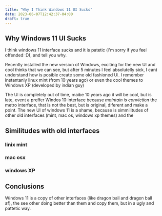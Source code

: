 ```yaml
---
title: "Why I Think Windows 11 UI Sucks"
date: 2023-06-07T12:42:37-04:00
draft: true
---
```


## Why Windows 11 UI Sucks

I think windows 11 interface sucks and it is patetic (i'm sorry if you feel offended :D), and tell you why.

Recently installed the new version of Windows, exciting for the new UI and cool thinks that we can see, but after 5 minutes I feel absolutelly sick, I cant understand how is posible create some old fashioned UI. I remember instantanly linux mint (from 10 years ago) or even the cool themes to Windows XP (developed by indian guy)

The UI is completely out of time, maibe 10 years ago it will be cool, but is late, event a preffer Windos 10 interface because *maintain is conviction* the metro interface, that is not the best, but is original, diferent and make a point. The new UI of windows 11 is a shame, because is simmilitudes of other old interfaces (mint, mac os, windows xp themes) 
and the 

## Similitudes with old interfaces

### linix mint

### mac osx

### windows XP

## Conclusions

Windows 11 is a copy of other interfaces (like dragon ball and dragon ball af), the see other doing better than them and copy them, but in a ugly and pattetic way.